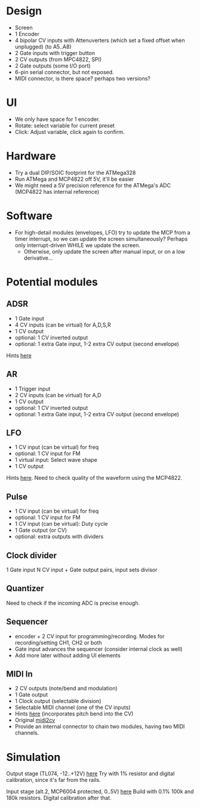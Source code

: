 # Design

- Screen
- 1 Encoder
- 4 bipolar CV inputs with Attenuverters (which set a fixed offset when unplugged) (to A5..A8)
- 2 Gate inputs with trigger button
- 2 CV outputs (from MPC4822, SPI)
- 2 Gate outputs (some I/O port)
- 6-pin serial connector, but not exposed.
- MIDI connector, is there space? perhaps two versions?

# UI

- We only have space for 1 encoder.
- Rotate: select variable for current preset
- Click: Adjust variable, click again to confirm.

# Hardware
- Try a dual DIP/SOIC footprint for the ATMega328
- Run ATMega and MCP4822 off 5V, it'll be easier
- We might need a 5V precision reference for the ATMega's ADC (MCP4822 has internal reference)

# Software
- For high-detail modules (envelopes, LFO) try to update the MCP from a timer interrupt, so we can update the screen simultaneously? Perhaps only interrupt-driven WHILE we update the screen.
  - Otherwise, only update the screen after manual input, or on a low derivative...


# Potential modules

## ADSR

- 1 Gate input
- 4 CV inputs (can be virtual) for A,D,S,R
- 1 CV output
- optional: 1 CV inverted output
- optional: 1 extra Gate input, 1-2 extra CV output (second envelope)

Hints [here](https://github.com/baritonomarchetto/Programmable-Envelope-Generator/blob/main/ProgEnvGen_V2.ino)

## AR

- 1 Trigger input
- 2 CV inputs (can be virtual) for A,D
- 1 CV output
- optional: 1 CV inverted output
- optional: 1 extra Gate input, 1-2 extra CV output (second envelope)

## LFO

- 1 CV input (can be virtual) for freq
- optional: 1 CV input for FM
- 1 virtual input: Select wave shape
- 1 CV output

Hints [here](https://github.com/robertgallup/arduino-DualLFO). Need to check quality of the waveform using the MCP4822.

## Pulse

- 1 CV input (can be virtual) for freq
- optional: 1 CV input for FM
- 1 CV input (can be virtual): Duty cycle
- 1 Gate output (or CV)
- optional: extra outputs with dividers

## Clock divider

1 Gate input
N CV input + Gate output pairs, input sets divisor

## Quantizer

Need to check if the incoming ADC is precise enough.

## Sequencer

- encoder + 2 CV input for programming/recording. Modes for recording/setting CH1, CH2 or both
- Gate input advances the sequencer (consider internal clock as well)
- Add more later without adding UI elements

## MIDI In

- 2 CV outputs (note/bend and modulation)
- 1 Gate output
- 1 Clock output (selectable division)
- Selectable MIDI channel (one of the CV inputs)
- Hints [here](https://note.com/solder_state/n/n17e028497eba) (incorporates pitch bend into the CV)
- Original [midi2cv](https://github.com/elkayem/midi2cv)
- Provide an internal connector to chain two modules, having two MIDI channels.

# Simulation

Output stage (TL074, -12..+12V) [here](https://falstad.com/circuit/circuitjs.html?ctz=CQAgjCAMB0l3BWEBmATNA7AhAOBjVIAWfbEfc8ycgUwFowwAoIyAThADZUiVlOQGTjj4CIMAXTbQ2jMO2Q4wONpBxERMSKmTimAJS44RyYkZGoMqKDdbhr1R9AQHzKYW9aPb1Bg5swLoYIYNbICNZEaCgRNhB21v6BTADuXDwx1iFhsZBMAE5cCRlCFhnUofB5aaWigh6o5anpvGjU3LyNvNUtIF1F1P15hR19GRFl3SBEGPDNRGwC-RNj3UwA5tOLKGYLAsj8Aa574ES8J9vedkjeyQDy9SaHOHB1jgVbSxknYGc2pnNCid+idTFNCHMAPbgZBFWw4ThLJziFCo6iw5BMIA)
Try with 1% resistor and digital calibration, since it's far from the rails.


Input stage (alt.2, MCP6004 protected, 0..5V)
[here](https://falstad.com/circuit/circuitjs.html?ctz=CQAgjCAMB0l3BWEBmAHAJmgdgGzoRmACzICcpkORICkNNdCApgLRhgBQRkpIe1yZDhC5UKIeCjRhdGJHTIw8ZSvkh0HAEp9UY5JGo5d6rOijnu4M7KkItOvUYchuNupbbXzMO9oRgzZHR3IJRg8whLajdoOwB5ESdBYVQ4cRkoDgAnPnQBcP9A8LowVPhsvkt0PMSxaujwFQ4Ad1r1GtF0zNaqOnrc6n7IFoH2wxqg2RH+cBw6GaGOMCxqIiIxdjM1jdIzCFp4KXID1WUITSYAZwBLS4AXAEMAOwBjJntt8ACXdZBU7xcjABPgqCF2s3cVAhESaOTBZn6RFIwiGjWUH2RYxcmPwGXcdBYSBidgA5qNkAgzDMiGA8SN4ViFjVhq0GbT5jV2Zkcp9gmJeaYYeiyQKtrSTF5hgB7FyVCyoHDCJRSCB0ZAoczq5AcIA)
Build with 0.1% 100k and 180k resistors. Digital calibration after that.
